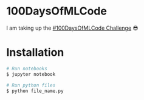 # 100DaysOfMLCode

I am taking up the [#100DaysOfMLCode Challenge](https://twitter.com/hashtag/100DaysOfMLCode?src=hash) :sunglasses:

# Installation

```python
# Run notebooks
$ jupyter notebook

# Run python files
$ python file_name.py
```
